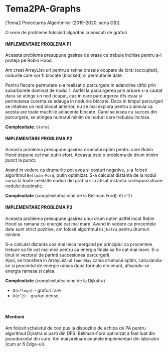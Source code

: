 # Tema2PA-Graphs
[Tema2 Proiectarea Algoritmilor (2019-2020, seria CB)] 

O serie de probleme folosind algoritmi cunoscuti de grafuri


#### IMPLEMENTARE PROBLEMA P1

Aceasta problema presupune gasirea de orase ce trebuie inchise pentru a-l
proteja pe Robin Hood. 

Am creat ArrayList-uri pentru a retine orasele ocupate de lorzi (occupied),
nodurile care vor fi blocate (blocked) si permutarile date.

Pentru fiecare permutare s-a realizat o parcurgere in adancime (dfs) prin 
subarborele dominat de nodul 1. Astfel la parcurgerea prin arbore s-a cautat
daca se atinge un nod ocupat, caz in care parcurgerea dfs esua si permutarea
curenta se adauga in nodurile blocate. Daca in timpul parcurgeri se intalnea
un nod blocat anterior, nu se mai explora pentru a simula ca acesta are toate
muchiile adiacente blocate. Cand se iesea cu succes din parcurgere, se atingea
numarul minim de noduri care trebuiau inchise.

**Complexitate**: `O(n*m)`
<br>

#### IMPLEMENTARE PROBLEMA P2

Aceasta problema presupune gasirea drumului optim pentru care Robin Hood 
depune cel mai putin efort. Aceasta este o problema de drum minim punct
la punct.

Avand in vedere ca drumurile pot avea si costuri negative, s-a folosit
algoritmul `Bellman-Ford`, putin optimizat. S-a calculat distanta de la nodul
sursa la toate celelalte noduri din graf si s-a afisat distanta corespunzatoare
nodului destinatie.

**Complexitate** (complexitatea vine de la Bellman Ford):  `O(n^2)` 
<br>

#### IMPLEMENTARE PROBLEMA P3

Aceasta problema presupune gasirea unui drum optim astfel incat Robin Hood 
sa ramana cu energie cat mai mare. Avand in vedere ca procentele date sunt
strict pozitive, am folosit algoritmul `Dijkstra` pentru drumuri minime.

S-a calculat distanta cea mai mica mergand pe principiul ca procentele trebuie
sa fie cat mai mici pentru ca energia finala sa fie cat mai mare. S-a tinut
in vectorul de parinti succesiunea parcurgerii.
<br>
Apoi, se transfera in ArrayList-ul `foundWay` calea drumului optim, calculandu-se
si procentul de energie ramas dupa formula din enunt, afisandu-se energia 
ramasa si calea.

**Complexitate** (complexitatea vine de la Dijkstra)
- `O(n*logn)` - grafuri rare
- `O(n^2)` - grafuri dense
<br>        

#### Mentiuni

Am folosit scheletul de cod pus la dispozitie de echipa de PA pentru algoritmul
Dijkstra si parti din DFS. Bellman-Ford optimizat a fost luat din pseudocodul
din curs. Am mai preluam anumite implementari din laborator (cum ar fi Edge-ul).
